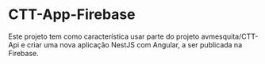 # CTT-App-Firebase
Este projeto tem como característica usar parte do projeto avmesquita/CTT-Api e criar uma nova aplicação NestJS com Angular, a ser publicada na Firebase.
